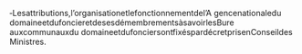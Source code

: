 ‐Lesattributions,l’organisationetlefonctionnementdel’A gencenationaledu domaineetdufoncieretdesesdémembrementsàsavoirlesBure auxcommunauxdu domaineetdufonciersontfixéspardécretprisenConseildes Ministres.